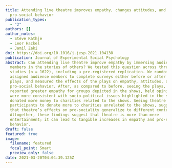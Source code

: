 ```yaml
---
title: Attending live theatre improves empathy, changes attitudes, and leads to
  pro-social behavior
publication_types:
  - "2"
authors: []
author_notes:
  - Steve Rathje
  - Leor Hackel
  - Jamil Zaki
doi: https://doi.org/10.1016/j.jesp.2021.104138
publication: Journal of Experimental Social Psychology
abstract: Can attending live theatre improve empathy by immersing audience
  members in the stories of others? We tested this question across three field
  studies (n = 1622), including a pre-registered replication. We randomly
  assigned audience members to complete surveys either before or after seeing
  plays, and measured the effects of the plays on empathy, attitudes, and
  pro-social behavior. After, as compared to before, seeing the plays, people
  reported greater empathy for groups depicted in the shows, held opinions that
  were more consistent with socio-political issues highlighted in the shows, and
  donated more money to charities related to the shows. Seeing theatre also led
  participants to donate more to charities unrelated to the shows, suggesting
  that theatre’s effects on pro-sociality generalize to different contexts.
  Altogether, these findings suggest that theatre is more than mere
  entertainment; it can lead to tangible increases in empathy and pro-social
  behavior.
draft: false
featured: true
image:
  filename: featured
  focal_point: Smart
  preview_only: false
date: 2021-03-20T04:04:39.125Z
---
```

